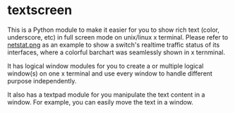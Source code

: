 # textscreen

This is a Python module to make it easier for you to show rich text (color, underscore, etc) in full screen mode on unix/linux x terminal. Please refer to [netstat.png](https://github.com/q13975/textscreen/blob/master/netstat.png) as an example to show a switch's realtime traffic status of its interfaces, where a colorful barchart was seamlessly shown in x ternminal.

It has logical window modules for you to create a or multiple logical window(s) on one x terminal and use every window to handle different purpose independently. 

It also has a textpad module for you manipulate the text content in a window. For example, you can easily move the text in a window. 
